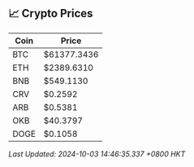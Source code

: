 ## 📈 Crypto Prices

| Coin | Price |
| ---- | ----- |
| BTC | $61377.3436 |
| ETH | $2389.6310 |
| BNB | $549.1130 |
| CRV | $0.2592 |
| ARB | $0.5381 |
| OKB | $40.3797 |
| DOGE | $0.1058 |

_Last Updated: 2024-10-03 14:46:35.337 +0800 HKT_